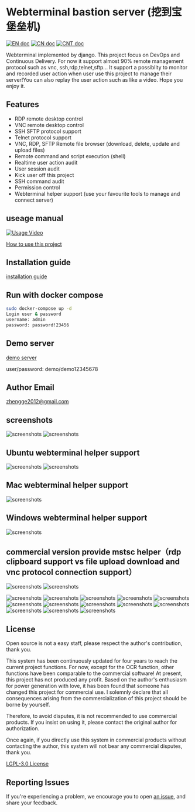 # Webterminal bastion server (挖到宝堡垒机)
[![EN doc](https://img.shields.io/badge/document-English-blue.svg)](README.md)
[![CN doc](https://img.shields.io/badge/文档-中文版-blue.svg)](./docs/README-zh_cn.md)
[![CNT doc](https://img.shields.io/badge/文檔-繁體版-blue.svg)](./docs/README-zht.md)


Webterminal implemented by django.
This project focus on DevOps and Continuous Delivery.
For now it support almost 90% remote management protocol such as vnc, ssh,rdp,telnet,sftp... It support a possiblity to monitor and recorded user action when user use this project to manage their server!You can also replay the user action such as like a video.
Hope you enjoy it.

## Features

- RDP remote desktop control
- VNC remote desktop control
- SSH SFTP protocol support
- Telnet protocol support
- VNC, RDP, SFTP Remote file browser (download, delete, update and upload files)
- Remote command and script execution (shell)
- Realtime user action audit
- User session audit
- Kick user off this project
- SSH command audit
- Permission control
- Webterminal helper support (use your favourite tools to manage and connect server)

## useage manual
[![Usage Video](https://i.ytimg.com/vi/-HwhB21v8L8/1.jpg?time=1527217648531)](https://www.youtube.com/watch?v=-HwhB21v8L8)

[How to use this project](./docs/manual_en.md)


## Installation guide
[installation guide](./docs/install_en.md)


## Run with docker compose

```sh
sudo docker-compose up -d
Login user & password
username: admin
password: password!23456
```
## Demo server 

[demo server](http://193.112.194.114:8000/)

user/password: demo/demo12345678


## Author Email
zhengge2012@gmail.com

## screenshots
![screenshots](./screenshots/screenshots1.png  "screenshots")
![screenshots](./screenshots/screenshots2.gif  "screenshots")
## Ubuntu webterminal helper support
![screenshots](./screenshots/screenshotslinux1.gif  "screenshots")
![screenshots](./screenshots/screenshotslinux2.gif  "screenshots")
## Mac webterminal helper support
![screenshots](./screenshots/screenshotsmac.gif  "screenshots")
## Windows webterminal helper support
![screenshots](./screenshots/screenshots9.gif  "screenshots")
## commercial version provide mstsc helper（rdp clipboard support vs file upload download and vnc protocol connection support）
![screenshots](./screenshots/screenshotmstsc.gif  "screenshots")
![screenshots](./screenshots/screenshotvnc.gif  "screenshots")

![screenshots](./screenshots/screenshots3.gif  "screenshots")
![screenshots](./screenshots/screenshots4.gif  "screenshots")
![screenshots](./screenshots/screenshots2.png  "screenshots")
![screenshots](./screenshots/screenshots5.gif  "screenshots")
![screenshots](./screenshots/screenshots3.png  "screenshots")
![screenshots](./screenshots/screenshots4.png  "screenshots")
![screenshots](./screenshots/screenshots5.png  "screenshots")
![screenshots](./screenshots/screenshots6.png  "screenshots")
![screenshots](./screenshots/screenshots7.png  "screenshots")
![screenshots](./screenshots/screenshots8.png  "screenshots")
![screenshots](./screenshots/screenshots6.gif  "screenshots")
![screenshots](./screenshots/screenshots7.gif  "screenshots")
![screenshots](./screenshots/screenshots8.gif  "screenshots")

## License
Open source is not a easy staff, please respect the author's contribution, thank you.

This system has been continuously updated for four years to reach the current project functions. For now, except for the OCR function, other functions have been comparable to the commercial  software! At present, this project has not produced any profit. Based on the author's enthusiasm for power generation with love, it has been found that someone has changed this project for commercial use. I solemnly declare that all consequences arising from the commercialization of this project should be borne by yourself.

Therefore, to avoid disputes, it is not recommended to use commercial products. If you insist on using it, please contact the original author for authorization.

Once again, if you directly use this system in commercial products without contacting the author, this system will not bear any commercial disputes, thank you.

[LGPL-3.0 License](LICENSE)

## Reporting Issues
If you're experiencing a problem, we encourage you to open [an issue](https://github.com/jimmy201602/webterminal/issues/new), and share your feedback.
